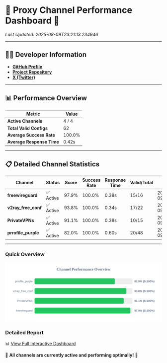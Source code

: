 # 🌟 Proxy Channel Performance Dashboard 🌟

_Last Updated: 2025-08-09T23:21:13.234946_

---

## 👩‍💻 Developer Information

- **[GitHub Profile](https://github.com/4n0nymou3)**  
- **[Project Repository](https://github.com/4n0nymou3/multi-proxy-config-fetcher)**  
- **[X (Twitter)](https://x.com/4n0nymou3)**  

---

## 📊 Performance Overview

| Metric                | Value       |
|-----------------------|-------------|
| **Active Channels**   | 4 / 4       |
| **Total Valid Configs** | 62          |
| **Average Success Rate** | 100.0%      |
| **Average Response Time** | 0.42s       |

---

## 📋 Detailed Channel Statistics

| Channel          | Status     | Score  | Success Rate | Response Time | Valid/Total | Last Success               |
|------------------|------------|--------|--------------|---------------|-------------|----------------------------|
| **freewireguard**  | ✅ Active  | 97.9%  | 100.0% | 0.38s         | 15/16       | 2025-08-09T23:21:13.233007 |
| **v2ray_free_conf**  | ✅ Active  | 93.8%  | 100.0% | 0.34s         | 17/22       | 2025-08-09T23:21:12.403015 |
| **PrivateVPNs**  | ✅ Active  | 91.1%  | 100.0% | 0.38s         | 10/15       | 2025-08-09T23:21:12.826439 |
| **prrofile_purple**  | ✅ Active  | 82.0%  | 100.0% | 0.60s         | 20/48       | 2025-08-09T23:21:11.989341 |

---

### Quick Overview
<div align="center">
  <a href="https://raw.githubusercontent.com/nullluser/NullRepo/refs/heads/main/assets/channel_stats_chart.svg">
    <img src="https://raw.githubusercontent.com/nullluser/NullRepo/refs/heads/main/assets/channel_stats_chart.svg" alt="Source Performance Statistics" width="800">
  </a>
</div>

### Detailed Report
📊 [View Full Interactive Dashboard](https://htmlpreview.github.io/?https://github.com/nullluser/NullRepo/blob/main/assets/performance_report.html)

🎉 **All channels are currently active and performing optimally!** 🎉
